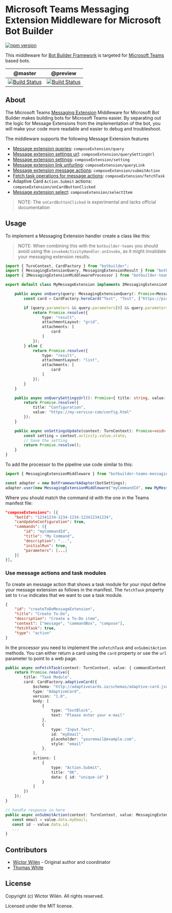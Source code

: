# Microsoft Teams Messaging Extension Middleware for Microsoft Bot Builder 

[![npm version](https://badge.fury.io/js/botbuilder-teams-messagingextensions.svg)](https://badge.fury.io/js/botbuilder-teams-messagingextensions)

This middleware for [Bot Builder Framework](https://www.npmjs.com/package/botbuilder) is targeted for [Microsoft Teams](https://docs.microsoft.com/en-us/microsoftteams/platform/) based bots.

 | @master | @preview |
 :--------:|:---------:
 [![Build Status](https://travis-ci.org/wictorwilen/botbuilder-teams-messagingextensions.svg?branch=master)](https://travis-ci.org/wictorwilen/botbuilder-teams-messagingextensions)|[![Build Status](https://travis-ci.org/wictorwilen/botbuilder-teams-messagingextensions.svg?branch=preview)](https://travis-ci.org/wictorwilen/botbuilder-teams-messagingextensions)

## About

The Microsoft Teams [Messaging Extension](https://docs.microsoft.com/en-us/microsoftteams/platform/concepts/messaging-extensions/messaging-extensions-overview?view=msteams-client-js-latest) Middleware for Microsoft Bot Builder makes building bots for Microsoft Teams easier. By separating out the logic for Message Extensions from the implementation of the bot, you will make your code more readable and easier to debug and troubleshoot.

The middleware supports the following Message Extension features

* [Message extension queries](https://docs.microsoft.com/en-us/microsoftteams/platform/concepts/messaging-extensions/search-extensions): `composeExtension/query`
* [Message extension settings url](https://docs.microsoft.com/en-us/microsoftteams/platform/concepts/messaging-extensions/search-extensions#add-event-handlers): `composeExtension/querySettingUrl`
* [Message extension settings](https://docs.microsoft.com/en-us/microsoftteams/platform/concepts/messaging-extensions/search-extensions#add-event-handlers): `composeExtension/setting`
* [Message extension link unfurling](https://developer.microsoft.com/en-us/office/blogs/add-rich-previews-to-messages-using-link-unfurling/): `composeExtension/queryLink`
* [Message extension message actions](https://docs.microsoft.com/en-us/microsoftteams/platform/concepts/messaging-extensions/create-extensions): `composeExtension/submitAction`
* [Fetch task operations for message actions](https://docs.microsoft.com/en-us/microsoftteams/platform/concepts/messaging-extensions/create-extensions): `composeExtension/fetchTask`
* Adaptive Card `Action.Submit` actions: `composeExtension/onCardButtonClicked`
* [Message extension select](https://docs.microsoft.com/en-us/microsoftteams/platform/concepts/messaging-extensions/search-extensions): `composeExtension/selectItem`

> NOTE: The `onCardButtonClicked` is experimental and lacks official documentation

## Usage

To implement a Messaging Extension handler create a class like this:

> NOTE: When combining this with the `botbuilder-teams` you should avoid using the  `invokeActivityHandler.onInvoke`, as it might
> invalidate your messaging extension results.

``` TypeScript
import { TurnContext, CardFactory } from "botbuilder";
import { MessagingExtensionQuery, MessagingExtensionResult } from "botbuilder-teams";
import { IMessagingExtensionMiddlewareProcessor } from "botbuilder-teams-messagingextensions";

export default class MyMessageExtension implements IMessagingExtensionMiddlewareProcessor {

    public async onQuery(query: MessagingExtensionQuery): Promise<MessagingExtensionResult> {
        const card = CardFactory.heroCard("Test", "Test", ["https://picsum.photos/200/200"]);

        if (query.parameters && query.parameters[0] && query.parameters[0].name === "initialRun") {
            return Promise.resolve({
                type: "result",
                attachmentLayout: "grid",
                attachments: [
                    card
                ]
            });
        } else {
            return Promise.resolve({
                type: "result",
                attachmentLayout: "list",
                attachments: [
                    card
                ]
            });
        }
    }

    public async onQuerySettingsUrl(): Promise<{ title: string, value: string }> {
        return Promise.resolve({
            title: "Configuration",
            value: "https://my-service-com/config.html"
        });
    }

    public async onSettingsUpdate(context: TurnContext): Promise<void> {
        const setting = context.activity.value.state;
        // Save the setting
        return Promise.resolve();
    }
}
```
To add the processor to the pipeline use code similar to this:

``` TypeScript
import { MessagingExtensionMiddleware } from "botbuilder-teams-messagingextensions";

const adapter = new BotFrameworkAdapter(botSettings);
adapter.user(new MessagingExtensionMiddleware("myCommandId", new MyMessageExtension()));
```

Where you should match the command id with the one in the Teams manifest file:

``` JSON
"composeExtensions": [{
    "botId": "12341234-1234-1234-123412341234",
    "canUpdateConfiguration": true,
    "commands": [{
        "id": "myCommandId",
        "title": "My Command",
        "description": "...",
        "initialRun": true,
        "parameters": [...]
    }]
}],
```

### Use message actions and task modules

To create an message action that shows a task module for your input define your message extension as follows in the manifest. The `fetchTask` property set to `true` indicates that we want to use a task module.

``` JSON
{
    "id": "createToDoMessageExtension",
    "title": "Create To-Do",
    "description": "Create a To-Do item",
    "context": ["message", "commandBox", "compose"], 
    "fetchTask": true,
    "type": "action"
}
```

In the processor you need to implement the `onFetchTask` and `onSubmitAction` methods. You can either return a card using the `card` property or 
use the `url` parameter to point to a web page.

``` TypeScript
public async onFetchTask(context: TurnContext, value: { commandContext: any, context: any, messagePayload: any }): Promise<ITaskInfo> {
    return Promise.resolve({
        title: "Task Module",
        card: CardFactory.adaptiveCard({
            $schema: "http://adaptivecards.io/schemas/adaptive-card.json",
            type: "AdaptiveCard",
            version: "1.0",
            body: [
                {
                    type: "TextBlock",
                    text: "Please enter your e-mail"
                },
                {
                    type: "Input.Text",
                    id: "myEmail",
                    placeholder: "youremail@example.com",
                    style: "email"
                },
            ],
            actions: [
                {
                    type: "Action.Submit",
                    title: "OK",
                    data: { id: "unique-id" }
                }
            ]
        })
    });
}

// handle response in here
public async onSubmitAction(context: TurnContext, value: MessagingExtensionQuery): Promise<MessagingExtensionResult> {
   const email = value.data.myEmail;
   const id - value.data.id;
   ...
}
```


## Contributors

* [Wictor Wilén](https://github.com/wictorwilen) - Original author and coordinator
* [Thomas White](https://github.com/tdwhite0)

## License

Copyright (c) Wictor Wilén. All rights reserved.

Licensed under the MIT license.